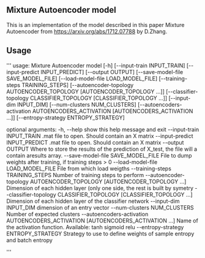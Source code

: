 

## Mixture Autoencoder model

This is an implementation of the model described in this paper Mixture Autoencoder from https://arxiv.org/abs/1712.07788 by D.Zhang.

## Usage

'''
usage: Mixture Autoencoder model [-h] [--input-train INPUT_TRAIN]
                                 [--input-predict INPUT_PREDICT]
                                 [--output OUTPUT]
                                 [--save-model-file SAVE_MODEL_FILE]
                                 [--load-model-file LOAD_MODEL_FILE]
                                 [--training-steps TRAINING_STEPS]
                                 [--autoencoder-topology AUTOENCODER_TOPOLOGY [AUTOENCODER_TOPOLOGY ...]]
                                 [--classifier-topology CLASSIFIER_TOPOLOGY [CLASSIFIER_TOPOLOGY ...]]
                                 [--input-dim INPUT_DIM]
                                 [--num-clusters NUM_CLUSTERS]
                                 [--autoencoders-activation AUTOENCODERS_ACTIVATION [AUTOENCODERS_ACTIVATION ...]]
                                 [--entropy-strategy ENTROPY_STRATEGY]

optional arguments:
  -h, --help            show this help message and exit
  --input-train INPUT_TRAIN
                        .mat file to open. Should contain an X matrix
  --input-predict INPUT_PREDICT
                        .mat file to open. Should contain an X matrix
  --output OUTPUT       Where to store the results of the prediction of
                        X_test, the file will a contain aresults array.
  --save-model-file SAVE_MODEL_FILE
                        File to dump weights after training, if training steps
                        > 0
  --load-model-file LOAD_MODEL_FILE
                        File from which load weigths
  --training-steps TRAINING_STEPS
                        Number of training steps to perform
  --autoencoder-topology AUTOENCODER_TOPOLOGY [AUTOENCODER_TOPOLOGY ...]
                        Dimension of each hidden layer (only one side, the
                        rest is built by symetry
  --classifier-topology CLASSIFIER_TOPOLOGY [CLASSIFIER_TOPOLOGY ...]
                        Dimension of each hidden layer of the classifier
                        network
  --input-dim INPUT_DIM
                        dimension of an entry vector
  --num-clusters NUM_CLUSTERS
                        Number of expected clusters
  --autoencoders-activation AUTOENCODERS_ACTIVATION [AUTOENCODERS_ACTIVATION ...]
                        Name of the activation function. Available: tanh
                        sigmoid relu
  --entropy-strategy ENTROPY_STRATEGY
                        Strategy to use to define weights of sample entropy
                        and batch entropy

'''
